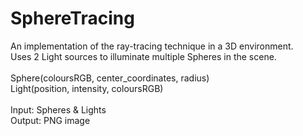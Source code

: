 # SphereTracing
An implementation of the ray-tracing technique in a 3D environment. <br/>
Uses 2 Light sources to illuminate multiple Spheres in the scene. <br/> <br/>
Sphere(coloursRGB, center_coordinates, radius) <br/>
Light(position, intensity, coloursRGB) <br/> <br/>
Input: Spheres & Lights <br/>
Output: PNG image <br/>
